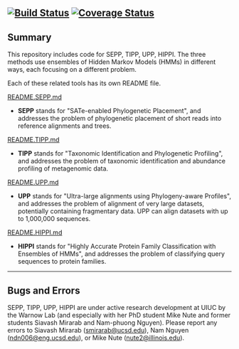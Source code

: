 [![Build Status](https://travis-ci.org/smirarab/sepp.svg?branch=master)](https://travis-ci.org/smirarab/sepp) [![Coverage Status](https://coveralls.io/repos/github/sjanssen2/sepp/badge.svg?branch=coveralls)](https://coveralls.io/github/sjanssen2/sepp?branch=coveralls)
------------------------------------
Summary
------------------------------------
This repository includes code for SEPP, TIPP, UPP, HIPPI.  The three methods use ensembles of Hidden Markov Models (HMMs) in different ways, each focusing on a different problem.

Each of these related tools has its own README file.

[README.SEPP.md](README.SEPP.md)
* **SEPP** stands for "SATe-enabled Phylogenetic Placement", and addresses the problem of phylogenetic placement of short reads into reference alignments and trees.

[README.TIPP.md](README.TIPP.md)
* **TIPP** stands for "Taxonomic Identification and Phylogenetic Profiling", and addresses the problem of taxonomic identification and abundance profiling of metagenomic data.

[README.UPP.md](README.UPP.md)
* **UPP** stands for "Ultra-large alignments using Phylogeny-aware Profiles", and addresses the problem of alignment of very large datasets, potentially containing fragmentary data. UPP can align datasets with up to 1,000,000 sequences.

[README.HIPPI.md](README.HIPPI.md)
* **HIPPI** stands for "Highly Accurate Protein Family Classification with Ensembles of HMMs", and addresses the problem of classifying query sequences to protein families.

---------------------------------------------
Bugs and Errors
---------------------------------------------
SEPP, TIPP, UPP, HIPPI are under active research development at UIUC by the Warnow Lab (and especially with her PhD student Mike Nute and former students Siavash Mirarab and Nam-phuong Nguyen). Please report any errors to Siavash Mirarab (smirarab@ucsd.edu), Nam Nguyen (ndn006@eng.ucsd.edu), or Mike Nute (nute2@illinois.edu).
